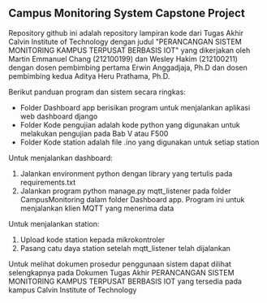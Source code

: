 <h2> Campus Monitoring System Capstone Project </h2>

Repository github ini adalah repository lampiran kode dari Tugas Akhir Calvin Institute of Technology dengan judul "PERANCANGAN SISTEM MONITORING KAMPUS TERPUSAT BERBASIS IOT" yang dikerjakan oleh Martin Emmanuel Chang (212100199) dan Wesley Hakim (212100211) dengan dosen pembimbing pertama Erwin Anggadjaja, Ph.D dan dosen pembimbing kedua Aditya Heru Prathama, Ph.D.

Berikut panduan  program dan sistem secara ringkas:
- Folder Dashboard app berisikan program untuk menjalankan aplikasi web dashboard django
- Folder Kode pengujian adalah kode python yang digunakan untuk melakukan pengujian pada Bab V atau F500
- Folder Kode station adalah file .ino yang digunakan untuk setiap station


Untuk menjalankan dashboard:
1. Jalankan environment python dengan library yang tertulis pada requirements.txt
2. Jalankan program python manage.py mqtt_listener pada folder CampusMonitoring dalam folder Dashboard app. Program ini untuk menjalankan klien MQTT yang menerima data


Untuk menjalankan station:
1. Upload kode station kepada mikrokontroler
2. Pasang catu daya station setelah mqtt_listener telah dijalankan


Untuk melihat dokumen prosedur penggunaan sistem dapat dilihat selengkapnya pada Dokumen Tugas Akhir PERANCANGAN SISTEM MONITORING KAMPUS TERPUSAT BERBASIS IOT yang tersedia pada kampus Calvin Institute of Technology
